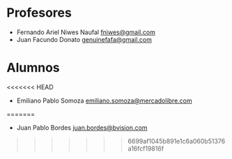 # Profesores
* Fernando Ariel Niwes Naufal fniwes@gmail.com
* Juan Facundo Donato genuinefafa@gmail.com

# Alumnos
<<<<<<< HEAD
* Emiliano Pablo Somoza emiliano.somoza@mercadolibre.com

=======

* Juan Pablo Bordes juan.bordes@bvision.com
>>>>>>> 6699af1045b891e1c6a060b51376a16fcf19816f
